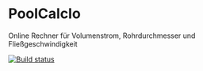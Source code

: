 # PoolCalcIo
Online Rechner für Volumenstrom, Rohrdurchmesser und Fließgeschwindigkeit

[![Build status](https://ci.appveyor.com/api/projects/status/mfvedb74l6ymlcvc?svg=true)](https://ci.appveyor.com/project/100prznt/ftpdeploytest)
